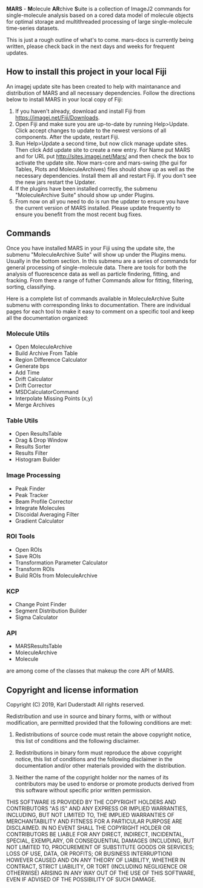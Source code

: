 **MARS** - **M**olecule **AR**chive **S**uite is a collection of ImageJ2 commands for single-molecule analysis based on a cored data model of molecule objects for optimal storage and multithreaded processing of large single-molecule time-series datasets.

This is just a rough outline of what's to come. mars-docs is currently being written, please check back in the next days and weeks for frequent updates.

## How to install this project in your local Fiji
An imagej update site has been created to help with maintanance and distribution of MARS and all necessary dependencies. Follow the directions below to install MARS in your local copy of Fiji:
1. If you haven't already, download and install Fiji from https://imagej.net/Fiji/Downloads.
2. Open Fiji and make sure you are up-to-date by running Help>Update. Click accept changes to update to the newest versions of all components. After the update, restart Fiji.
3. Run Help>Update a second time, but now click manage update sites. Then click Add update site to create a new entry. For Name put MARS and for URL put http://sites.imagej.net/Mars/ and then check the box to activate the update site. Now mars-core and mars-swing (the gui for Tables, Plots and MoleculeArchives) files should show up as well as the necessary dependencies. Install them all and restart Fiji. If you don't see the new jars restart the Updater.
4. If the plugins have been installed correctly, the submenu "MoleculeArchive Suite" should show up under Plugins.
5. From now on all you need to do is run the updater to ensure you have the current version of MARS installed. Please update frequently to ensure you benefit from the most recent bug fixes.

## Commands
Once you have installed MARS in your Fiji using the update site, the submenu "MoleculeArchive Suite" will show up under the Plugins menu. Usually in the bottom section. In this submenu are a series of commands for general processing of single-molecule data. There are tools for both the analysis of fluorescence data as well as particle findering, fitting, and fracking. From there a range of futher Commands allow for fitting, filtering, sorting, classifying.

Here is a complete list of commands available in MoleculeArchive Suite submenu with corresponding links to documentation. There are individual pages for each tool to make it easy to comment on a specific tool and keep all the documentation organized:

### Molecule Utils
   * Open MoleculeArchive
   * Build Archive From Table
   * Region Difference Calculator
   * Generate bps
   * Add Time
   * Drift Calculator
   * Drift Corrector
   * MSDCalculatorCommand
   * Interpolate Missing Points (x,y)
   * Merge Archives
### Table Utils
   * Open ResultsTable
   * Drag & Drop Window
   * Results Sorter
   * Results Filter
   * Histogram Builder
### Image Processing
   * Peak Finder
   * Peak Tracker
   * Beam Profile Corrector
   * Integrate Molecules
   * Discoidal Averaging Filter
   * Gradient Calculator
### ROI Tools
   * Open ROIs
   * Save ROIs
   * Transformation Parameter Calculator
   * Transform ROIs
   * Build ROIs from MoleculeArchive
### KCP
   * Change Point Finder
   * Segment Distribution Builder
   * Sigma Calculator

### API
   * MARSResultsTable
   * MoleculeArchive
   * Molecule
   
are among come of the classes that makeup the core API of MARS.

## Copyright and license information
Copyright (C) 2019, Karl Duderstadt
All rights reserved.
 
Redistribution and use in source and binary forms, with or without
modification, are permitted provided that the following conditions are met:
 
1. Redistributions of source code must retain the above copyright notice,
   this list of conditions and the following disclaimer.
 
2. Redistributions in binary form must reproduce the above copyright notice,
   this list of conditions and the following disclaimer in the documentation
   and/or other materials provided with the distribution.
 
3. Neither the name of the copyright holder nor the names of its contributors
   may be used to endorse or promote products derived from this software
   without specific prior written permission.
 
THIS SOFTWARE IS PROVIDED BY THE COPYRIGHT HOLDERS AND CONTRIBUTORS "AS IS"
AND ANY EXPRESS OR IMPLIED WARRANTIES, INCLUDING, BUT NOT LIMITED TO, THE
IMPLIED WARRANTIES OF MERCHANTABILITY AND FITNESS FOR A PARTICULAR PURPOSE
ARE DISCLAIMED. IN NO EVENT SHALL THE COPYRIGHT HOLDER OR CONTRIBUTORS BE
LIABLE FOR ANY DIRECT, INDIRECT, INCIDENTAL, SPECIAL, EXEMPLARY, OR
CONSEQUENTIAL DAMAGES (INCLUDING, BUT NOT LIMITED TO, PROCUREMENT OF
SUBSTITUTE GOODS OR SERVICES; LOSS OF USE, DATA, OR PROFITS; OR BUSINESS
INTERRUPTION) HOWEVER CAUSED AND ON ANY THEORY OF LIABILITY, WHETHER IN
CONTRACT, STRICT LIABILITY, OR TORT (INCLUDING NEGLIGENCE OR OTHERWISE)
ARISING IN ANY WAY OUT OF THE USE OF THIS SOFTWARE, EVEN IF ADVISED OF THE
POSSIBILITY OF SUCH DAMAGE.
